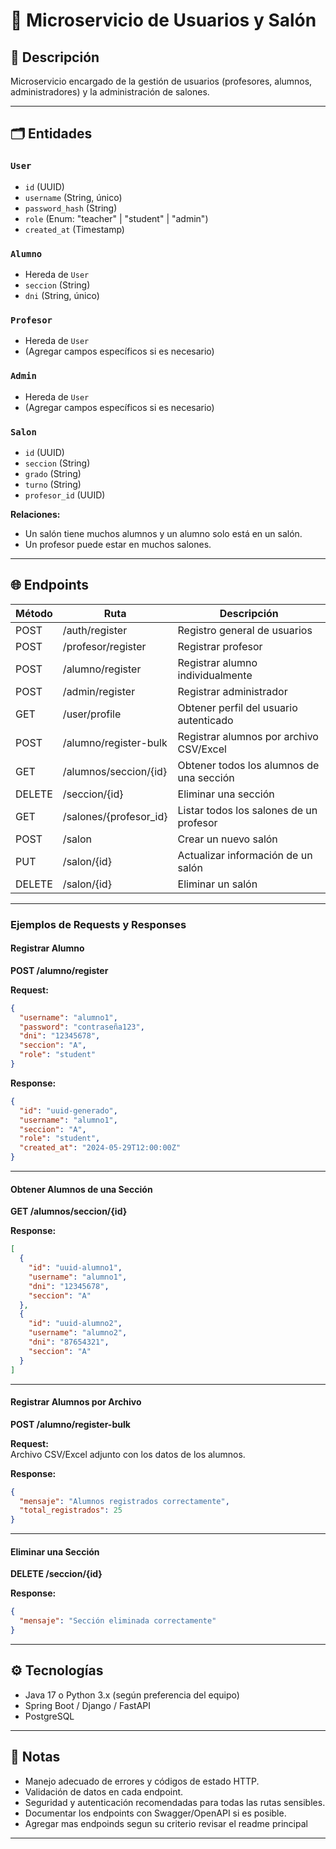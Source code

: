 # 👥 Microservicio de Usuarios y Salón

## 📖 Descripción

Microservicio encargado de la gestión de usuarios (profesores, alumnos, administradores) y la administración de salones.

---

## 🗂️ Entidades

### `User`
- `id` (UUID)
- `username` (String, único)
- `password_hash` (String)
- `role` (Enum: "teacher" | "student" | "admin")
- `created_at` (Timestamp)

### `Alumno`
- Hereda de `User`
- `seccion` (String)
- `dni` (String, único)

### `Profesor`
- Hereda de `User`
- (Agregar campos específicos si es necesario)

### `Admin`
- Hereda de `User`
- (Agregar campos específicos si es necesario)

### `Salon`
- `id` (UUID)
- `seccion` (String)
- `grado` (String)
- `turno` (String)
- `profesor_id` (UUID)

**Relaciones:**
- Un salón tiene muchos alumnos y un alumno solo está en un salón.
- Un profesor puede estar en muchos salones.

---

## 🌐 Endpoints

| Método | Ruta                    | Descripción                                 |
|--------|-------------------------|---------------------------------------------|
| POST   | /auth/register          | Registro general de usuarios                |
| POST   | /profesor/register      | Registrar profesor                          |
| POST   | /alumno/register        | Registrar alumno individualmente            |
| POST   | /admin/register         | Registrar administrador                     |
| GET    | /user/profile           | Obtener perfil del usuario autenticado      |
| POST   | /alumno/register-bulk   | Registrar alumnos por archivo CSV/Excel     |
| GET    | /alumnos/seccion/{id}   | Obtener todos los alumnos de una sección    |
| DELETE | /seccion/{id}           | Eliminar una sección                        |
| GET    | /salones/{profesor_id}  | Listar todos los salones de un profesor     |
| POST   | /salon                  | Crear un nuevo salón                        |
| PUT    | /salon/{id}             | Actualizar información de un salón          |
| DELETE | /salon/{id}             | Eliminar un salón                           |

---

### Ejemplos de Requests y Responses

#### Registrar Alumno

**POST /alumno/register**

**Request:**
```json
{
  "username": "alumno1",
  "password": "contraseña123",
  "dni": "12345678",
  "seccion": "A",
  "role": "student"
}
```

**Response:**
```json
{
  "id": "uuid-generado",
  "username": "alumno1",
  "seccion": "A",
  "role": "student",
  "created_at": "2024-05-29T12:00:00Z"
}
```

---

#### Obtener Alumnos de una Sección

**GET /alumnos/seccion/{id}**

**Response:**
```json
[
  {
    "id": "uuid-alumno1",
    "username": "alumno1",
    "dni": "12345678",
    "seccion": "A"
  },
  {
    "id": "uuid-alumno2",
    "username": "alumno2",
    "dni": "87654321",
    "seccion": "A"
  }
]
```

---

#### Registrar Alumnos por Archivo

**POST /alumno/register-bulk**

**Request:**  
Archivo CSV/Excel adjunto con los datos de los alumnos.

**Response:**
```json
{
  "mensaje": "Alumnos registrados correctamente",
  "total_registrados": 25
}
```

---

#### Eliminar una Sección

**DELETE /seccion/{id}**

**Response:**
```json
{
  "mensaje": "Sección eliminada correctamente"
}
```

---

## ⚙️ Tecnologías

- Java 17 o Python 3.x (según preferencia del equipo)
- Spring Boot / Django / FastAPI
- PostgreSQL

---

## 📝 Notas

- Manejo adecuado de errores y códigos de estado HTTP.
- Validación de datos en cada endpoint.
- Seguridad y autenticación recomendadas para todas las rutas sensibles.
- Documentar los endpoints con Swagger/OpenAPI si es posible.
- Agregar mas endpoinds segun su criterio revisar el readme principal

---